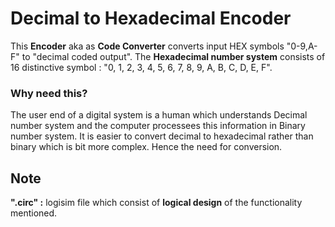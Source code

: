 # **Decimal to Hexadecimal Encoder**
This **Encoder** aka as **Code Converter** converts input HEX symbols "0-9,A-F" to "decimal coded output".
The **Hexadecimal number system** consists of 16 distinctive symbol : "0, 1, 2, 3, 4, 5, 6, 7, 8, 9, A, B, C, D, E, F".

### **Why need this?**
The user end of a digital system is a human which understands Decimal number system and the computer processees this information in Binary number system. It is easier to convert decimal to hexadecimal rather than binary which is  bit more complex. Hence the need for conversion. 



## **Note**
**".circ" :** logisim file which consist of **logical design** of the functionality mentioned.  
